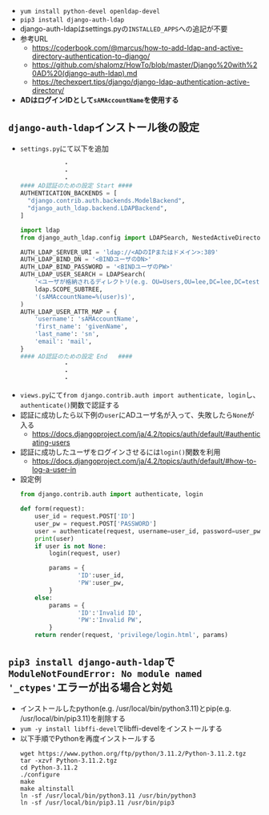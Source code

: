 - `yum install python-devel openldap-devel`
- `pip3 install django-auth-ldap`
- django-auth-ldapはsettings.pyの`INSTALLED_APPS`への追記が不要
- 参考URL
  - https://coderbook.com/@marcus/how-to-add-ldap-and-active-directory-authentication-to-django/
  - https://github.com/shalomz/HowTo/blob/master/Django%20with%20AD%20(django-auth-ldap).md
  - https://techexpert.tips/django/django-ldap-authentication-active-directory/
- **ADはログインIDとして`sAMAccountName`を使用する**

## `django-auth-ldap`インストール後の設定
- `settings.py`にて以下を追加
  ~~~python
              ・
              ・
              ・
  #### AD認証のための設定 Start ####
  AUTHENTICATION_BACKENDS = [
    "django.contrib.auth.backends.ModelBackend",
    "django_auth_ldap.backend.LDAPBackend",
  ]

  import ldap
  from django_auth_ldap.config import LDAPSearch, NestedActiveDirectoryGroupType

  AUTH_LDAP_SERVER_URI = 'ldap://<ADのIPまたはドメイン>:389'
  AUTH_LDAP_BIND_DN = '<BINDユーザのDN>'
  AUTH_LDAP_BIND_PASSWORD = '<BINDユーザのPW>'
  AUTH_LDAP_USER_SEARCH = LDAPSearch(
      '<ユーザが格納されるディレクトリ(e.g. OU=Users,OU=lee,DC=lee,DC=test,DC=ad)>',
      ldap.SCOPE_SUBTREE,
      '(sAMAccountName=%(user)s)',
  )
  AUTH_LDAP_USER_ATTR_MAP = {
      'username': 'sAMAccountName',
      'first_name': 'givenName',
      'last_name': 'sn',
      'email': 'mail',
  }
  #### AD認証のための設定 End   ####
              ・
              ・
              ・
  ~~~
- `views.py`にて`from django.contrib.auth import authenticate, login`し、`authenticate()`関数で認証する
- 認証に成功したら以下例の`user`にADユーザ名が入って、失敗したら`None`が入る
  - https://docs.djangoproject.com/ja/4.2/topics/auth/default/#authenticating-users
- 認証に成功したユーザをログインさせるには`login()`関数を利用
  - https://docs.djangoproject.com/ja/4.2/topics/auth/default/#how-to-log-a-user-in
- 設定例
  ~~~python
  from django.contrib.auth import authenticate, login

  def form(request):
      user_id = request.POST['ID']
      user_pw = request.POST['PASSWORD']
      user = authenticate(request, username=user_id, password=user_pw)
      print(user)
      if user is not None:
          login(request, user)

          params = {
                  'ID':user_id,
                  'PW':user_pw,
          }
      else:
          params = {
                  'ID':'Invalid ID',
                  'PW':'Invalid PW',
          }
      return render(request, 'privilege/login.html', params)
  ~~~

## `pip3 install django-auth-ldap`で`ModuleNotFoundError: No module named '_ctypes'`エラーが出る場合と対処
- インストールしたpython(e.g. /usr/local/bin/python3.11)とpip(e.g. /usr/local/bin/pip3.11)を削除する
- `yum -y install libffi-devel`でlibffi-develをインストールする
- 以下手順でPythonを再度インストールする
  ~~~
  wget https://www.python.org/ftp/python/3.11.2/Python-3.11.2.tgz
  tar -xzvf Python-3.11.2.tgz
  cd Python-3.11.2
  ./configure
  make
  make altinstall
  ln -sf /usr/local/bin/python3.11 /usr/bin/python3
  ln -sf /usr/local/bin/pip3.11 /usr/bin/pip3
  ~~~